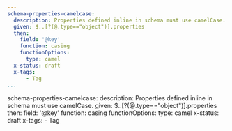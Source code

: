 ```yaml
---
schema-properties-camelcase:
  description: Properties defined inline in schema must use camelCase.
  given: $..[?(@.type=="object")].properties
  then:
    field: '@key'
    function: casing
    functionOptions:
      type: camel
  x-status: draft
  x-tags:
      - Tag          
...
```

schema-properties-camelcase:
  description: Properties defined inline in schema must use camelCase.
  given: $..[?(@.type=="object")].properties
  then:
    field: '@key'
    function: casing
    functionOptions:
      type: camel
  x-status: draft
  x-tags:
      - Tag          